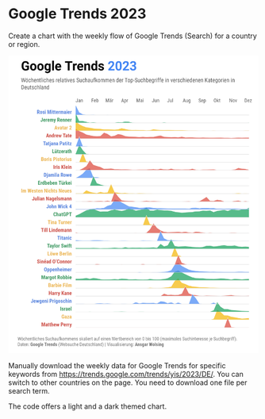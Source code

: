 # Google Trends 2023

Create a chart with the weekly flow of Google Trends (Search) for a country or region.

<img src="plots/gtrends_de_2022_light.png" height="600px" alt="A Chart, which shows the Google Trends 2023 for Germany as an area chart per search term. The peaks indicate when a search term was searched for most frequently. The search terms are sorted according to the earliest peak time. Selection of search terms in chronological order: Rosi Mittermaier, Jeremy Renner, Avatar 2, Tatjana Patitz, Boris Pistorius, Erdbeben Türkei, Im Westen nichts Neues, Julian Nagelsmann, ChatGPT, Tina Turner, Till Lindemann, Titanic, Taylor Swift, Sinéad O’Connor, Oppenheimer, Margot Robbie, Barbie Film, Harry Kane, Jewgeni Prigoschin, Israel, Gaza, Matthew Perry.">

Manually download the weekly data for Google Trends for specific keywords from https://trends.google.com/trends/yis/2023/DE/. You can switch to other countries on the page. You need to download one file per search term.

The code offers a light and a dark themed chart.
